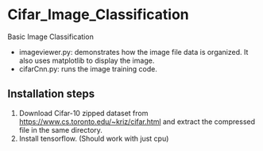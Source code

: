# Cifar_Image_Classification
Basic Image Classification

- imageviewer.py: demonstrates how the image file data is organized. It also uses matplotlib to display the image.
- cifarCnn.py: runs the image training code.

## Installation steps
1. Download Cifar-10 zipped dataset from https://www.cs.toronto.edu/~kriz/cifar.html and extract the compressed file in the same directory.
2. Install tensorflow. (Should work with just cpu)
